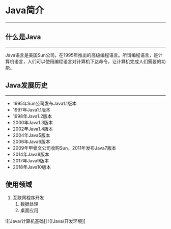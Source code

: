 # Java简介
---

## 什么是Java
---

Java语言是美国Sun公司，在1995年推出的高级编程语言。所谓编程语言，是计算机语言，人们可以使用编程语言对计算机下达命令，让计算机完成人们需要的功能。

## Java发展历史
---

- 1995年Sun公司发布Java1.1版本
- 1997年Java1.1版本
- 1998年Java1.2版本
- 2000年Java1.3版本
- 2002年Java1.4版本
- 2004年Java5版本
- 2006年Java6版本
- 2009年甲骨文公司收购Sun，2011年发布Java7版本
- 2014年Java8版本
- 2017年Java9版本
- 2018年Java10版本

## 使用领域

1. 互联网程序开发
	1. 数据处理
	2. 桌面应用

![[Java/计算机基础]]
![[Java/开发环境]]